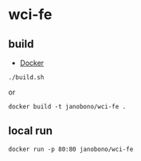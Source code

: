 # wci-fe

## build

- [Docker](https://docs.docker.com/get-docker/)

```shell
./build.sh
```

or

```shell
docker build -t janobono/wci-fe .
```

## local run

```shell
docker run -p 80:80 janobono/wci-fe
```
